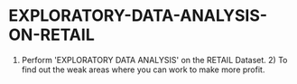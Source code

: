 # EXPLORATORY-DATA-ANALYSIS-ON-RETAIL
1) Perform 'EXPLORATORY DATA ANALYSIS' on the RETAIL Dataset.  2) To find out the weak areas where you can work to make more profit.

